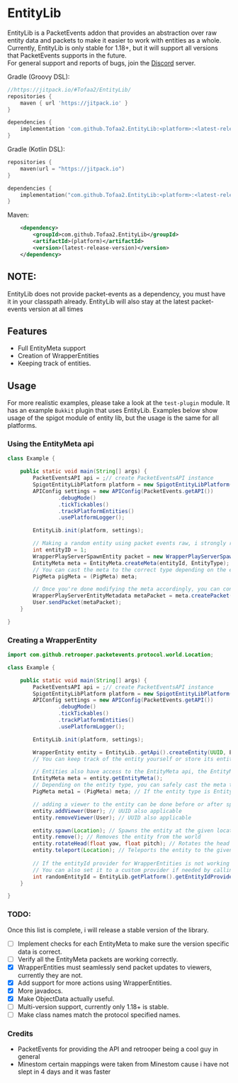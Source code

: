 # EntityLib
EntityLib is a PacketEvents addon that provides an abstraction over raw entity data and packets to make it easier to work with entities as a whole.
Currently, EntityLib is only stable for 1.18+, but it will support all versions that PacketEvents supports in the future. <br>
For general support and reports of bugs, join the [Discord](https://discord.gg/jawR25hrSK) server.

Gradle (Groovy DSL):
```groovy
//https://jitpack.io/#Tofaa2/EntityLib/
repositories {
    maven { url 'https://jitpack.io' }
}

dependencies {
    implementation 'com.github.Tofaa2.EntityLib:<platform>:<latest-release-version'
}
```

Gradle (Kotlin DSL):
```kotlin
repositories {
    maven(url = "https://jitpack.io")
}

dependencies {
    implementation("com.github.Tofaa2.EntityLib:<platform>:<latest-release-version>")
}
```

Maven:
```xml
    <dependency>
        <groupId>com.github.Tofaa2.EntityLib</groupId>
        <artifactId>(platform)</artifactId>
        <version>(latest-release-version)</version>
    </dependency>
```

##  NOTE:
EntityLib does not provide packet-events as a dependency, you must have it in your classpath already. EntityLib will also stay at the latest packet-events version at all times

## Features
- Full EntityMeta support
- Creation of WrapperEntities
- Keeping track of entities.



## Usage

For more realistic examples, please take a look at the `test-plugin` module. It has an example `Bukkit` plugin that uses EntityLib.
Examples below show usage of the spigot module of entity lib, but the usage is the same for all platforms.
### Using the EntityMeta api

```java
class Example {

    public static void main(String[] args) {
        PacketEventsAPI api = ;// create PacketEventsAPI instance
        SpigotEntityLibPlatform platform = new SpigotEntityLibPlatform(this);
        APIConfig settings = new APIConfig(PacketEvents.getAPI())
                .debugMode()
                .tickTickables()
                .trackPlatformEntities()
                .usePlatformLogger();

        EntityLib.init(platform, settings);

        // Making a random entity using packet events raw, i strongly recommend using the EntityLib#createEntity method instead
        int entityID = 1;
        WrapperPlayServerSpawnEntity packet = new WrapperPlayServerSpawnEntity(constructor args);
        EntityMeta meta = EntityMeta.createMeta(entityId, EntityType);
        // You can cast the meta to the correct type depending on the entity type
        PigMeta pigMeta = (PigMeta) meta;

        // Once you're done modifying the meta accordingly, you can convert it to a packet, and send it to whoever you want for them  to see the changes.
        WrapperPlayServerEntityMetadata metaPacket = meta.createPacket();
        User.sendPacket(metaPacket);
    }

}
```

### Creating a WrapperEntity

```java
import com.github.retrooper.packetevents.protocol.world.Location;

class Example {

    public static void main(String[] args) {
        PacketEventsAPI api = ;// create PacketEventsAPI instance
        SpigotEntityLibPlatform platform = new SpigotEntityLibPlatform(this);
        APIConfig settings = new APIConfig(PacketEvents.getAPI())
                .debugMode()
                .tickTickables()
                .trackPlatformEntities()
                .usePlatformLogger();

        EntityLib.init(platform, settings);

        WrapperEntity entity = EntityLib..getApi().createEntity(UUID, EntityType); // optional uuid and entity id 
        // You can keep track of the entity yourself or store its entityId or uuid and fetch it using EntityLib.getApi().getEntity(UUID or entityId)

        // Entities also have access to the EntityMeta api, the EntityMeta api can be used seperately from wrapper entities but also can be used together
        EntityMeta meta = entity.getEntityMeta();
        // Depending on the entity type, you can safely cast the meta to the correct type
        PigMeta meta1 = (PigMeta) meta; // If the entity type is EntityTypes.PIG

        // adding a viewer to the entity can be done before or after spawn, doesnt matter
        entity.addViewer(User); // UUID also applicable
        entity.removeViewer(User); // UUID also applicable

        entity.spawn(Location); // Spawns the entity at the given location
        entity.remove(); // Removes the entity from the world
        entity.rotateHead(float yaw, float pitch); // Rotates the head of the entity
        entity.teleport(Location); // Teleports the entity to the given location.
        
        // If the entityId provider for WrapperEntities is not working for you or needs changing, you can get it from EntityLib#getEntityIdProvider()
        // You can also set it to a custom provider if needed by calling EntityLib#setEntityIdProvider(EntityIdProvider)
        int randomEntityId = EntityLib.getPlatform().getEntityIdProvider().provide();
    }

}

```

### TODO:
Once this list is complete, i will release a stable version of the library.
- [ ] Implement checks for each EntityMeta to make sure the version specific data is correct.
- [ ] Verify all the EntityMeta packets are working correctly.
- [x] WrapperEntities must seamlessly send packet updates to viewers, currently they are not.
- [x] Add support for more actions using WrapperEntities.
- [x] More javadocs.
- [x] Make ObjectData actually useful.
- [ ] Multi-version support, currently only 1.18+ is stable.
- [ ] Make class names match the protocol specified names.

### Credits
- PacketEvents for providing the API and retrooper being a cool guy in general
- Minestom certain mappings were taken from Minestom cause i have not slept in 4 days and it was faster

